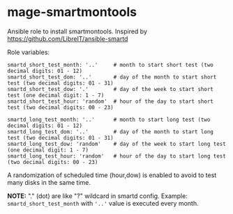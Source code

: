 # mage-smartmontools
Ansible role to install smartmontools. Inspired by https://github.com/LibreIT/ansible-smartd

Role variables:

```
smartd_short_test_month: '..'     # month to start short test (two decimal digits: 01 - 12)
smartd_short_test_dom: '..'       # day of the month to start short test (two decimal digits: 01 - 31)
smartd_short_test_dow: '.'        # day of the week to start short test (one decimal digit: 1 - 7)
smartd_short_test_hour: 'random'  # hour of the day to start short test (two decimal digits: 00 - 23)

smartd_long_test_month: '..'      # month to start long test (two decimal digits: 01 - 12)
smartd_long_test_dom: '..'        # day of the month to start long test (two decimal digits: 01 - 31)
smartd_long_test_dow: 'random'    # day of the week to start long test (one decimal digit: 1 - 7)
smartd_long_test_hour: 'random'   # hour of the day to start long test (two decimal digits: 00 - 23)
```

A randomization of scheduled time (hour,dow) is enabled to avoid to test many disks in the same time.

**NOTE:** "." (dot) are like "?" wildcard in smartd config. Example: `smartd_short_test_month` with `'..'` value is executed every month.